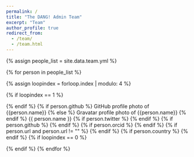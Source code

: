 ```yaml
---
permalink: /
title: "The DANG! Admin Team"
excerpt: "Team"
author_profile: true
redirect_from:
  - /team/
  - /team.html
---
```


{% assign people_list = site.data.team.yml %}

{% for person in people_list %}

{% assign loopindex = forloop.index | modulo: 4 %}

{% if loopindex == 1 %}

{% endif %}
{% if person.github %}  GitHub profile photo of {{person.name}} {% else %} Gravatar profile photo of {{person.name}} {% endif %}
{{ person.name }}
{% if person.twitter %}
{% endif %} {% if person.github %}
{% endif %} {% if person.orcid %}
{% endif %} {% if person.url and person.url != "" %}
{% endif %}
{% if person.country %}   {% endif %}
{% if loopindex == 0 %}

{% endif %} {% endfor %}
